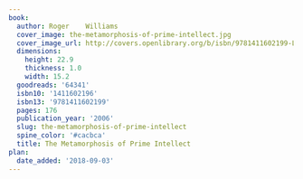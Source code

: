 ```yaml
---
book:
  author: Roger    Williams
  cover_image: the-metamorphosis-of-prime-intellect.jpg
  cover_image_url: http://covers.openlibrary.org/b/isbn/9781411602199-L.jpg
  dimensions:
    height: 22.9
    thickness: 1.0
    width: 15.2
  goodreads: '64341'
  isbn10: '1411602196'
  isbn13: '9781411602199'
  pages: 176
  publication_year: '2006'
  slug: the-metamorphosis-of-prime-intellect
  spine_color: '#cacbca'
  title: The Metamorphosis of Prime Intellect
plan:
  date_added: '2018-09-03'
---
```


